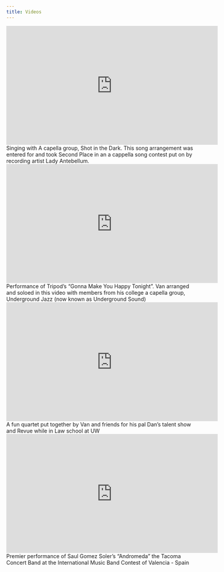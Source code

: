 ```yaml
---
title: Videos
---
```


<iframe width="560" height="315" src="https://www.youtube.com/embed/NuiD3KJSYNA" frameborder="0" allowfullscreen></iframe>
Singing with A capella group, Shot in the Dark. This song arrangement was entered for and took Second Place in an a cappella song contest put on by recording artist Lady Antebellum.

<iframe width="560" height="315" src="https://www.youtube.com/embed/ruMwxHf1kMY" frameborder="0" allowfullscreen></iframe>
Performance of Tripod’s “Gonna Make You Happy Tonight”. Van arranged and soloed in this video with members from his college a capella group, Underground Jazz (now known as Underground Sound)

<iframe width="560" height="315" src="https://www.youtube.com/embed/XzBiPCho6ew" frameborder="0" allowfullscreen></iframe>
A fun quartet put together by Van and friends for his pal Dan’s talent show and Revue while in Law school at UW

<iframe width="560" height="315" src="https://www.youtube.com/embed/PqcPQ7b6I3E" frameborder="0" allowfullscreen></iframe>
Premier performance of Saul Gomez Soler’s “Andromeda” the Tacoma Concert Band at the International Music Band Contest of Valencia - Spain
